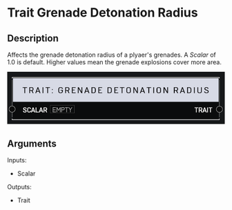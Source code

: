 # Trait Grenade Detonation Radius

## Description

Affects the grenade detonation radius of a plyaer's grenades. A _Scalar_ of 1.0 is default. Higher values mean the grenade explosions cover more area.

![Trait Grenade Detonation Radius](../../.gitbook/assets/images/scripting/traits/trait-grenade-detonation-radius.png)

## Arguments

Inputs:

* Scalar

Outputs:

* Trait
